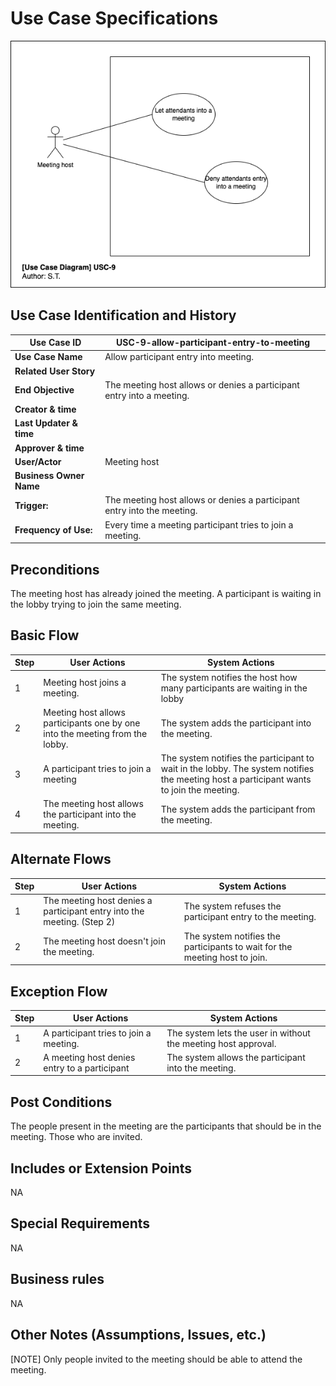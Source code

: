 # Use Case Specifications

![usc-9](rendered-diagrams/usc-9.png)

## Use Case Identification and History

| **Use Case ID**         | USC-9-allow-participant-entry-to-meeting                             |
|-------------------------|----------------------------------------------------------------------|
| **Use Case Name**       | Allow participant entry into meeting.                                |
| **Related User Story**  |                                                                      |
| **End Objective**       | The meeting host allows or denies a participant entry into a meeting.|
| **Creator & time**      |                                                                      |
| **Last Updater & time** |                                                                      |
| **Approver & time**     |                                                                      |
| **User/Actor**          | Meeting host                                                         |
| **Business Owner Name** |                                                                      |
| **Trigger:**            | The meeting host allows or denies a participant entry into the meeting. |
| **Frequency of Use:**   | Every time a meeting participant tries to join a meeting.            |

## Preconditions

The meeting host has already joined the meeting. A participant is waiting in the lobby trying to join the same meeting.

## Basic Flow

| **Step** | **User Actions**             | **System Actions**             |
|----------|------------------------------|--------------------------------|
|        1 |  Meeting host joins a meeting. |The system notifies the host how many participants are waiting in the lobby |
|        2 | Meeting host allows participants one by one into the meeting from the lobby. | The system adds the participant into the meeting. |
|        3 | A participant tries to join a meeting | The system notifies the participant to wait in the lobby. The system notifies the meeting host a participant wants to join the meeting. |
|        4 | The meeting host allows the participant into the meeting. | The system adds the participant from the meeting. |

## Alternate Flows

| **Step** | **User Actions**                                               | **System Actions**      |
|----------|----------------------------------------------------------------|-------------------------|
|        1 | The meeting host denies a participant entry into the meeting. (Step 2) | The system refuses the participant entry to the meeting. |
|        2 | The meeting host doesn't join the meeting.                     | The system notifies the participants to wait for the meeting host to join.                 |

## Exception Flow

| **Step** | **User Actions**                                               | **System Actions**      |
|----------|----------------------------------------------------------------|-------------------------|
|        1 | A participant tries to join a meeting. | The system lets the user in without the meeting host approval. |
|        2 | A meeting host denies entry to a participant                   | The system allows the participant into the meeting. |

## Post Conditions

The people present in the meeting are the participants that should be in the meeting. Those who are invited.

## Includes or Extension Points

NA

## Special Requirements

NA

## Business rules

NA

## Other Notes (Assumptions, Issues, etc.)

[NOTE] Only people invited to the meeting should be able to attend the meeting.
